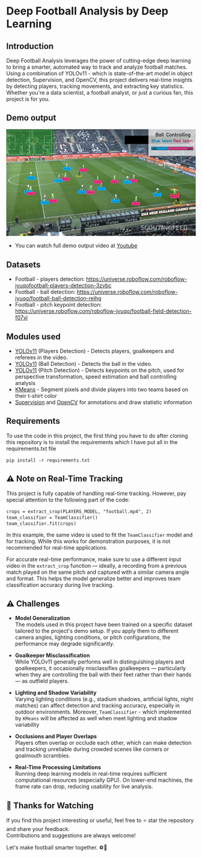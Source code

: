 # Deep Football Analysis by Deep Learning
## Introduction
Deep Football Analysis leverages the power of cutting-edge deep learning to bring a smarter, automated way to track and analyze football matches. Using a combination of YOLOv11 - which is state-of-the-art model in object detection, Supervision, and OpenCV, this project delivers real-time insights by detecting players, tracking movements, and extracting key statistics. Whether you're a data scientist, a football analyst, or just a curious fan, this project is for you.

## Demo output
![Screenshot](assets/demo_out.png)
- You can watch full demo output video at [Youtube](https://www.youtube.com/watch?v=JumrNzpESf8)


## Datasets
- Football - players detection: https://universe.roboflow.com/roboflow-jvuqofootball-players-detection-3zvbc 
- Football - ball detection: https://universe.roboflow.com/roboflow-jvuqo/football-ball-detection-rejhg
- Football - pitch keypoint detection: https://universe.roboflow.com/roboflow-jvuqo/football-field-detection-f07vi

## Modules used

- [YOLOv11](https://docs.ultralytics.com/models/yolov11/) (Players Detection) - Detects 
players, goalkeepers and referees in the video.
- [YOLOv11](https://docs.ultralytics.com/models/yolov11/) (Ball Detection) - Detects the ball in the video.
- [YOLOv11](https://docs.ultralytics.com/models/yolov11/) (Pitch Detection) - Detects keypoints on the pitch, used for perspective transformation, speed estimation and ball controlling analysis
- [KMeans](https://scikit-learn.org/stable/modules/generated/sklearn.cluster.KMeans.html) - 
Segment pixels and divide players into two teams based on their t-shirt color
- [Supervision](https://supervision.roboflow.com/0.18.0/) and [OpenCV](https://docs.opencv.org/4.x/index.html) for annotations and draw statistic information


## Requirements
To use the code in this project, the first thing you have to do after cloning this repository is to install the requirements which I have put all in the requirements.txt file
```
pip install -r requirements.txt
```

## ⚠️ Note on Real-Time Tracking

This project is fully capable of handling real-time tracking. However, pay special attention to the following part of the code:

```
crops = extract_crop(PLAYERS_MODEL, "football.mp4", 2)
team_classifier = TeamClassifier()
team_classifier.fit(crops)
```


In this example, the same video is used to fit the `TeamClassifier` model and for tracking. While this works for demonstration purposes, it is not recommended for real-time applications.

For accurate real-time performance, make sure to use a different input video in the `extract_crop` function — ideally, a recording from a previous match played on the same pitch and captured with a similar camera angle and format. This helps the model generalize better and improves team classification accuracy during live tracking.

## ⚠️ Challenges

- **Model Generalization**  
  The models used in this project have been trained on a specific dataset tailored to the project's demo setup. If you apply them to different camera angles, lighting conditions, or pitch configurations, the performance may degrade significantly.

- **Goalkeeper Misclassification**  
  While YOLOv11 generally performs well in distinguishing players and goalkeepers, it occasionally misclassifies goalkeepers — particularly when they are controlling the ball with their feet rather than their hands — as outfield players.

- **Lighting and Shadow Variability**  
  Varying lighting conditions (e.g., stadium shadows, artificial lights, night matches) can affect detection and tracking accuracy, especially in outdoor environments. Moreover, `TeamClassifier` - which implemented by `KMeans` will be affected as well when meet lighting and shadow variability

- **Occlusions and Player Overlaps**  
  Players often overlap or occlude each other, which can make detection and tracking unreliable during crowded scenes like corners or goalmouth scrambles.

- **Real-Time Processing Limitations**  
  Running deep learning models in real-time requires sufficient computational resources (especially GPU). On lower-end machines, the frame rate can drop, reducing usability for live analysis.

## 🙏 Thanks for Watching

If you find this project interesting or useful, feel free to ⭐ star the repository and share your feedback.  
Contributions and suggestions are always welcome!

Let's make football smarter together. ⚽🤖